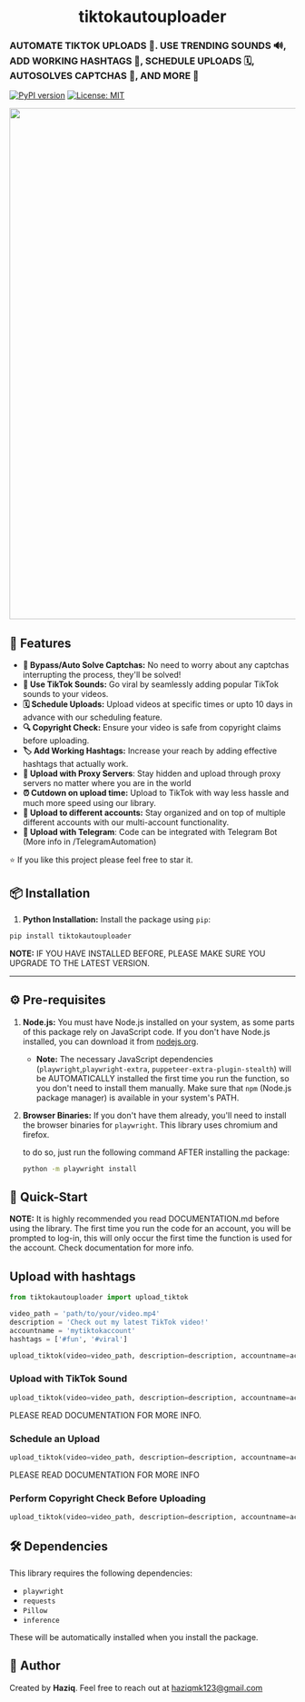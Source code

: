 <div align="center">
  <h1>tiktokautouploader</h1>
</div>


### AUTOMATE TIKTOK UPLOADS 🤖. USE TRENDING SOUNDS 🔊, ADD WORKING HASHTAGS 💯, SCHEDULE UPLOADS 🗓️, AUTOSOLVES CAPTCHAS 🧠, AND MORE 🎁

[![PyPI version](https://img.shields.io/pypi/v/tiktokautouploader.svg)](https://pypi.org/project/tiktokautouploader/)  [![License: MIT](https://img.shields.io/badge/License-MIT-yellow.svg)](https://opensource.org/licenses/MIT)

<p align="center">
  <img src="READMEimage/READMEGIF.gif" alt="" width="900"/>
</p>

## 🚀 Features

- **🔐 Bypass/Auto Solve Captchas:** No need to worry about any captchas interrupting the process, they'll be solved!
- **🎵 Use TikTok Sounds:** Go viral by seamlessly adding popular TikTok sounds to your videos.
- **🗓 Schedule Uploads:** Upload videos at specific times or upto 10 days in advance with our scheduling feature.
- **🔍 Copyright Check:** Ensure your video is safe from copyright claims before uploading.
- **🏷 Add Working Hashtags:** Increase your reach by adding effective hashtags that actually work.
- **🥷 Upload with Proxy Servers**: Stay hidden and upload through proxy servers no matter where you are in the world
- **⏰ Cutdown on upload time:** Upload to TikTok with way less hassle and much more speed using our library.
- **📝 Upload to different accounts:** Stay organized and on top of multiple different accounts with our multi-account functionality.
- **🤖 Upload with Telegram**: Code can be integrated with Telegram Bot (More info in /TelegramAutomation)

⭐️ If you like this project please feel free to star it.

## 📦 Installation

1. **Python Installation:** Install the package using `pip`:

```bash
pip install tiktokautouploader
```

**NOTE:** IF YOU HAVE INSTALLED BEFORE, PLEASE MAKE SURE YOU UPGRADE TO THE LATEST VERSION.

---

## ⚙️ Pre-requisites

1. **Node.js:** You must have Node.js installed on your system, as some parts of this package rely on JavaScript code. If you don't have Node.js installed, you can download it from [nodejs.org](https://nodejs.org/).

   - **Note:** The necessary JavaScript dependencies (`playwright`,`playwright-extra`, `puppeteer-extra-plugin-stealth`) will be AUTOMATICALLY installed the first time you run the function, so you don't need to install them manually. Make sure that `npm` (Node.js package manager) is available in your system's PATH.


2. **Browser Binaries:** If you don't have them already, you'll need to install the browser binaries for `playwright`. This library uses chromium and firefox.

     to do so, just run the following command AFTER installing the package:
        
    ```bash
    python -m playwright install
    ```


## 📝 Quick-Start

**NOTE:** It is highly recommended you read DOCUMENTATION.md before using the library.
The first time you run the code for an account, you will be prompted to log-in, this will only occur the first time the function is used for the account. Check documentation for more info.

## Upload with hashtags

```python
from tiktokautouploader import upload_tiktok

video_path = 'path/to/your/video.mp4'
description = 'Check out my latest TikTok video!'
accountname = 'mytiktokaccount'
hashtags = ['#fun', '#viral']

upload_tiktok(video=video_path, description=description, accountname=accountname, hashtags=hashtags)

```

### Upload with TikTok Sound

```python
upload_tiktok(video=video_path, description=description, accountname=accountname, sound_name='trending_sound', sound_aud_vol='main')
```

PLEASE READ DOCUMENTATION FOR MORE INFO.

### Schedule an Upload

```python
upload_tiktok(video=video_path, description=description, accountname=accountname, schedule='03:10', day=11)
```

PLEASE READ DOCUMENTATION FOR MORE INFO

### Perform Copyright Check Before Uploading

```python
upload_tiktok(video=video_path, description=description, accountname=accountname, hashtags=hashtags, copyrightcheck=True)
```

## 🛠 Dependencies

This library requires the following dependencies:

- `playwright`
- `requests`
- `Pillow`
- `inference`

These will be automatically installed when you install the package.

## 👤 Author

Created by **Haziq**. Feel free to reach out at [haziqmk123@gmail.com](mailto:haziqmk123@gmail.com)
